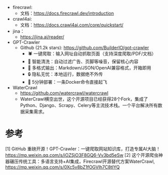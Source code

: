 - firecrawl: 
  - 文档：https://docs.firecrawl.dev/introduction
- crawl4ai: 
  - 文档：https://docs.crawl4ai.com/core/quickstart/
- jina： 
  - https://jina.ai/reader/
- GPT-Crawler
  - Github (21.2k stars): https://github.com/BuilderIO/gpt-crawler
    - 🕷️ 一键爬取：输入网址自动抓取页面（支持深度爬取/PDF/文档）
    - 🧠 智能清洗：自动过滤广告、页脚等噪音，保留核心内容
    - 📂 多格式输出：Markdown/JSON/OpenAI兼容格式，开箱即用
    - 🔒 隐私无忧：本地运行，数据绝不外传
    - 🚀 5分钟部署：一条Docker命令直接起飞
- WaterCrawl
  - https://github.com/watercrawl/watercrawl
  - WaterCrawl横空出世，这个开源项目已经获得28个Fork，集成了Python、Django、Scrapy、Celery等主流技术栈。一个平台解决所有数据采集需求。

# 参考

[1] GitHub 重磅开源！GPT-Crawler：一键爬取网站知识库，打造专属AI大脑！https://mp.weixin.qq.com/s/iOZSjO3F8GQ6-Vv3bd5eSw
[2] 这个开源爬虫神器碾压传统工具：多语言支持+AI集成，Firecrawl开源替代方案WaterCrawl, https://mp.weixin.qq.com/s/0Xc5v8bZ1fOGVlh7C8tIYQ